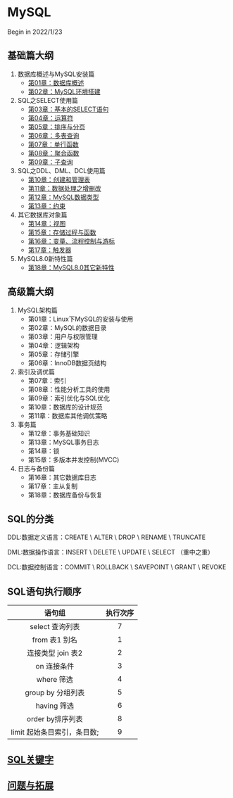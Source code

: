 # MySQL
Begin in 2022/1/23

## 基础篇大纲
1. 数据库概述与MySQL安装篇
   * [第01章：数据库概述](Basic/src/main/sql/数据库概述与MySQL安装/第1章数据库概述/第1章数据库概述.md)
   * [第02章：MySQL环境搭建](Basic/src/main/sql/数据库概述与MySQL安装/第2章MySQL环境搭建/第2章MySQL环境搭建.md)
2. SQL之SELECT使用篇
   * [第03章：基本的SELECT语句](Basic/src/main/sql/SQL之SELECT使用篇/第3章基本的SELECT语句/第3章基本的SELECT语句.md)
   * [第04章：运算符](Basic/src/main/sql/SQL之SELECT使用篇/第4章运算符/第4章运算符.md)
   * [第05章：排序与分页](Basic/src/main/sql/SQL之SELECT使用篇/第5章排序与分页/第5章排序与分页.md)
   * [第06章：多表查询](Basic/src/main/sql/SQL之SELECT使用篇/第6章多表查询/第6章多表查询.md)
   * [第07章：单行函数](Basic/src/main/sql/SQL之SELECT使用篇/第7章单行函数/第7章单行函数.md)
   * [第08章：聚合函数](Basic/src/main/sql/SQL之SELECT使用篇/第8章聚合函数/第8章聚合函数.md)
   * [第09章：子查询](Basic/src/main/sql/SQL之SELECT使用篇/第9章子查询/第9章子查询.md)
3. SQL之DDL、DML、DCL使用篇
   * [第10章：创建和管理表](Basic/src/main/sql/SQL之DDL_DML_DCL使用篇/第10章创建和管理表/第10章创建和管理表.md)
   * [第11章：数据处理之增删改](Basic/src/main/sql/SQL之DDL_DML_DCL使用篇/第11章数据处理之增删改/第11章数据处理之增删改.md)
   * [第12章：MySQL数据类型](Basic/src/main/sql/SQL之DDL_DML_DCL使用篇/第12章MySQL数据类型/第12章MySQL数据类型.md)
   * [第13章：约束](Basic/src/main/sql/SQL之DDL_DML_DCL使用篇/第13章约束/第13章约束.md)
4. 其它数据库对象篇
   * [第14章：视图](Basic/src/main/sql/其他数据库对象篇/第14章视图/第14章视图.md)
   * [第15章：存储过程与函数](Basic/src/main/sql/其他数据库对象篇/第15章存储过程与函数/第15章存储过程与函数.md)
   * [第16章：变量、流程控制与游标](Basic/src/main/sql/其他数据库对象篇/第16章变量、流程控制与游标/第16章变量、流程控制与游标.md)
   * [第17章：触发器](Basic/src/main/sql/其他数据库对象篇/第17章触发器/第17章触发器.md)
5. MySQL8.0新特性篇
   * [第18章：MySQL8.0其它新特性](Basic/src/main/sql/MySQL8.0新特性篇/第18章MySQL8.0其他新特性/第18章MySQL8.0其他新特性.md)

## 高级篇大纲
1. MySQL架构篇
   * 第01章：Linux下MySQL的安装与使用
   * 第02章：MySQL的数据目录
   * 第03章：用户与权限管理
   * 第04章：逻辑架构
   * 第05章：存储引擎
   * 第06章：InnoDB数据页结构
2. 索引及调优篇
   * 第07章：索引
   * 第08章：性能分析工具的使用
   * 第09章：索引优化与SQL优化
   * 第10章：数据库的设计规范
   * 第11章：数据库其他调优策略
3. 事务篇
   * 第12章：事务基础知识
   * 第13章：MySQL事务日志
   * 第14章：锁
   * 第15章：多版本并发控制(MVCC)
4. 日志与备份篇
   * 第16章：其它数据库日志
   * 第17章：主从复制
   * 第18章：数据库备份与恢复

## SQL的分类

DDL:数据定义语言：CREATE \ ALTER \ DROP \ RENAME \ TRUNCATE


DML:数据操作语言：INSERT \ DELETE \ UPDATE \ SELECT （重中之重）


DCL:数据控制语言：COMMIT \ ROLLBACK \ SAVEPOINT \ GRANT \ REVOKE
   
## SQL语句执行顺序

|        语句组        | 执行次序 |
|:-----------------:|:----:|
|    select 查询列表    |  7   |
|    from 表1 别名     |  1   |
|   连接类型 join 表2    |  2   |
|      on 连接条件      |  3   |
|     where 筛选      |  4   |
|   group by 分组列表   |  5   |
|     having 筛选     |  6   |
|   order by排序列表    |  8   |
| limit 起始条目索引，条目数; |  9   |

## [SQL关键字](Other/src/main/sql/SQL关键字/SQL关键字.md)

## [问题与拓展](Other/src/main/sql/SQL问题与拓展/问题与拓展.md)